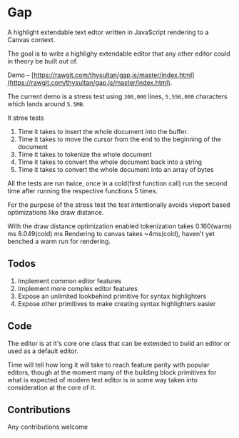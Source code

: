 # Gap

A highlight extendable text edtor written in JavaScript rendering to a Canvas context.

The goal is to write a highlighy extendable editor that any other editor could in theory be built out of.

Demo – [https://rawgit.com/thysultan/gap.js/master/index.html](https://rawgit.com/thysultan/gap.js/master/index.html).

The current demo is a stress test using `300,000` lines, `5,556,000` characters which lands around `5.5MB`. 

It stree tests

1. Time it takes to insert the whole document into the buffer.
2. Time it takes to move the cursor from the end to the beginning of the document
3. Time it takes to tokenize the whole document
4. Time it takes to convert the whole document back into a string
5. Time it takes to convert the whole document into an array of bytes

All the tests are run twice, once in a cold(first function call) run the second time after running the respective
functions 5 times.

For the purpose of the stress test the test intentionally avoids vieport based optimizations like draw distance.

With the draw distance optimization enabled tokenization takes 0.160(warm) ms 8.049(cold) ms
Rendering to canvas takes ~4ms(cold), haven't yet benched a warm run for rendering.

## Todos

1. Implement common editor features
2. Implement more complex editor features
3. Expose an unlimited lookbehind primitive for syntax highlighters
4. Expose other primitives to make creating syntax highlighters easier

## Code

The editor is at it's core one class that can be extended to build an editor or used as a default editor.

Time will tell how long it will take to reach feature parity with popular editors,
though at the moment many of the building block primitives for what is expected of modern text editor is in some way taken into consideration at the core of it.

## Contributions

Any contributions welcome 
